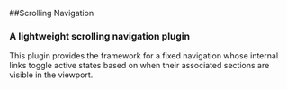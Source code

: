 ##Scrolling Navigation

### A lightweight scrolling navigation plugin

This plugin provides the framework for a fixed navigation whose internal links toggle active states based on when their associated sections are visible in the viewport.
